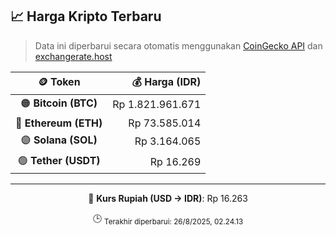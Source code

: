 

<!-- HARGA_KRIPTO -->
## 📈 Harga Kripto Terbaru

> Data ini diperbarui secara otomatis menggunakan [CoinGecko API](https://www.coingecko.com/) dan [exchangerate.host](https://exchangerate.host/)

<div align="center">

| 🪙 Token | 💰 Harga (IDR) |
|:------:|---------------:|
| 🟠 **Bitcoin (BTC)**   | Rp 1.821.961.671 |
| 🔵 **Ethereum (ETH)**  | Rp 73.585.014 |
| 🟣 **Solana (SOL)**    | Rp 3.164.065 |
| 🟢 **Tether (USDT)**   | Rp 16.269 |

---

💱 **Kurs Rupiah (USD → IDR)**: Rp 16.263

🕒 <sub>Terakhir diperbarui: 26/8/2025, 02.24.13</sub>

</div>
<!-- /HARGA_KRIPTO -->